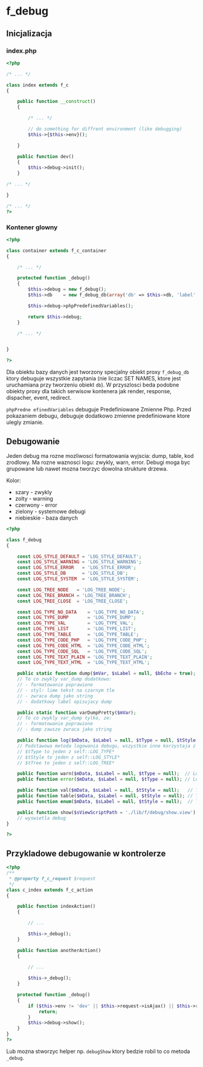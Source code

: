 # f_debug

## Inicjalizacja

### index.php

```php
<?php

/* ... */

class index extends f_c
{

    public function __construct()
    {

        /* ... */

        // do something for diffrent environment (like debugging)
        $this->{$this->env}();

    }

    public function dev()
    {
        $this->debug->init();
    }

/* ... */

}

/* ... */
?>
```

### Kontener glowny

```php
<?php

class container extends f_c_container
{

    /* ... */

    protected function _debug()
    {
        $this->debug = new f_debug();
        $this->db    = new f_debug_db(array('db' => $this->db, 'label' => '$f::c->db->'));

        $this->debug->phpPredefinedVariables();

        return $this->debug;
    }

    /* ... */


}

?>
```

Dla obiektu bazy danych jest tworzony specjalny obiekt proxy `f_debug_db` ktory debuguje wszystkie zapytania
(nie liczac SET NAMES, ktore jest uruchamiana przy tworzeniu obiekt `db`).
W przyszlosci beda podobne obiekty proxy dla takich serwisow kontenera jak render, response, dispacher, event, redirect.

`phpPredne efinedVariables` debuguje Predefiniowane Zmienne Php.
Przed pokazaniem debugu, debuguje dodatkowo zmienne predefiniowane ktore ulegly zmianie.

## Debugowanie

Jeden debug ma rozne mozliwosci formatowania wyjscia: dump, table, kod zrodlowy.
Ma rozne waznosci logu: zwykly, warn, error. Debugi moga byc grupowane lub nawet mozna tworzyc dowolna strukture drzewa.

Kolor:
- szary - zwykly
- zolty - warning
- czerwony - error
- zielony - systemowe debugi
- niebieskie - baza danych


```php
<?php

class f_debug
{

    const LOG_STYLE_DEFAULT = 'LOG_STYLE_DEFAULT';
    const LOG_STYLE_WARNING = 'LOG_STYLE_WARNING';
    const LOG_STYLE_ERROR   = 'LOG_STYLE_ERROR';
    const LOG_STYLE_DB      = 'LOG_STYLE_DB';
    const LOG_STYLE_SYSTEM  = 'LOG_STYLE_SYSTEM';

    const LOG_TREE_NODE   = 'LOG_TREE_NODE';
    const LOG_TREE_BRANCH = 'LOG_TREE_BRANCH';
    const LOG_TREE_CLOSE  = 'LOG_TREE_CLOSE';

    const LOG_TYPE_NO_DATA    = 'LOG_TYPE_NO_DATA';
    const LOG_TYPE_DUMP       = 'LOG_TYPE_DUMP';
    const LOG_TYPE_VAL        = 'LOG_TYPE_VAL';
    const LOG_TYPE_LIST       = 'LOG_TYPE_LIST';
    const LOG_TYPE_TABLE      = 'LOG_TYPE_TABLE';
    const LOG_TYPE_CODE_PHP   = 'LOG_TYPE_CODE_PHP';
    const LOG_TYPE_CODE_HTML  = 'LOG_TYPE_CODE_HTML';
    const LOG_TYPE_CODE_SQL   = 'LOG_TYPE_CODE_SQL';
    const LOG_TYPE_TEXT_PLAIN = 'LOG_TYPE_TEXT_PLAIN';
    const LOG_TYPE_TEXT_HTML  = 'LOG_TYPE_TEXT_HTML';

    public static function dump($mVar, $sLabel = null, $bEcho = true);
    // To co zwykly var_dump dodatkowo:
    // - formatowanie poprawione
    // - styl: lime tekst na czarnym tle
    // - zwraca dump jako string
    // - dodatkowy label opisujacy dump

    public static function varDumpPretty($mVar);
    // To co zwykly var_dump tylko, ze:
    // - formatowanie poprawione
    // - dump zawsze zwraca jako string

    public function log($mData, $sLabel = null, $tType = null, $tStyle = null, $tTree = null);
    // Podstawowa metoda logowania debugu, wszystkie inne korzystaja z tej
    // $tType to jeden z self::LOG_TYPE*
    // $tStyle to jeden z self::LOG_STYLE*
    // $tTree to jeden z self::LOG_TREE*

    public function warn($mData, $sLabel = null, $tType = null);  // Loguje warning
    public function error($mData, $sLabel = null, $tType = null); // Loguje error

    public function val($mData, $sLabel = null, $tStyle = null);   // Typ danych  - zwykla wartosc
    public function table($mData, $sLabel = null, $tStyle = null); // Typ danych  - tabela 2D np. rekordy z bazy
    public function enum($mData, $sLabel = null, $tStyle = null);  // Type danych - lista

    public function show($sViewScriptPath = './lib/f/debug/show.view');
    // wyswietla debug
}

?>
```

## Przykladowe debugowanie w kontrolerze

```php
<?php
/**
 * @property f_c_request $request
 */
class c_index extends f_c_action
{

    public function indexAction()
    {

        // ...

        $this->_debug();
    }

    public function anotherAction()
    {

        // ...
        
        $this->_debug();
    }

    protected function _debug()
    {
        if ($this->env != 'dev' || $this->request->isAjax() || $this->request->isFlash()) {
            return;
        }
        $this->debug->show();
    }
}
?>
```

Lub mozna stworzyc helper np. `debugShow` ktory bedzie robil to co metoda `_debug`.